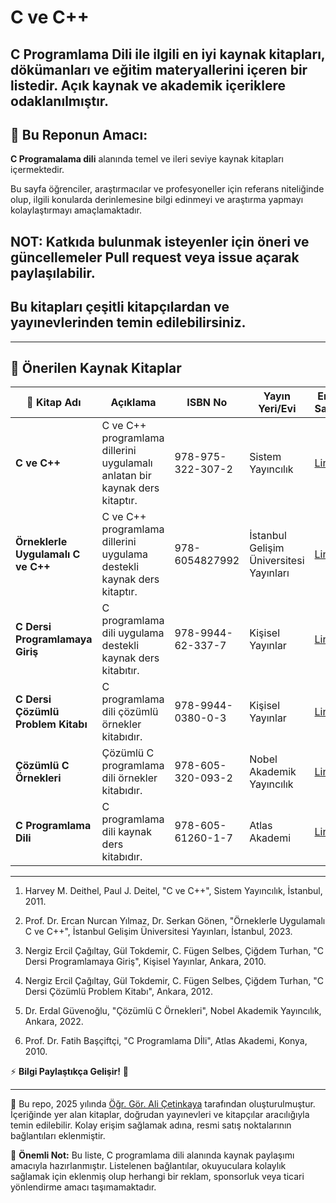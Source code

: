 # C ve C++ 

## C Programlama Dili ile ilgili en iyi kaynak kitapları, dökümanları ve eğitim materyallerini içeren bir listedir. Açık kaynak ve akademik içeriklere odaklanılmıştır.

## 📌 **Bu Reponun Amacı:**

**C Programalama dili** alanında temel ve ileri seviye kaynak kitapları içermektedir.

Bu sayfa öğrenciler, araştırmacılar ve profesyoneller için referans niteliğinde olup, ilgili konularda derinlemesine bilgi edinmeyi ve araştırma yapmayı kolaylaştırmayı amaçlamaktadır.

## NOT: Katkıda bulunmak isteyenler için öneri ve güncellemeler **Pull request** veya **issue açarak** paylaşılabilir.

## Bu kitapları çeşitli kitapçılardan ve yayınevlerinden temin edilebilirsiniz.

---

## 📖 Önerilen Kaynak Kitaplar

| 📘 Kitap Adı | Açıklama | ISBN No | Yayın Yeri/Evi | Erişim Sayfası | Referans No |
|--------------|---------|------|-----------|------|-|
| **C ve C++** | C ve C++ programlama dillerini uygulamalı anlatan bir kaynak ders kitaptır. | 978-975-322-307-2 | Sistem Yayıncılık | [ Link ](https://www.amazon.com.tr/C-ve-Harvey-Deitel/dp/9753223072) | 1 |
| **Örneklerle Uygulamalı C ve C++** | C ve C++ programlama dillerini uygulama destekli kaynak ders kitaptır. | 978-6054827992 | İstanbul Gelişim Üniversitesi Yayınları | [ Link ](https://www.amazon.com.tr/%C3%96rneklerle-Uygulamal%C4%B1-C-ve/dp/6054827995) | 2 |
| **C Dersi Programlamaya Giriş** | C programlama dili uygulama destekli kaynak ders kitabıtır. | 978-9944-62-337-7 | Kişisel Yayınlar | [ Link ](https://www.amazon.com.tr/Programlamaya-Tokdemir-Selbes-Turhan-%C3%87a%C4%9F%C4%B1ltay/dp/9944623377) | 3 |
| **C Dersi Çözümlü Problem Kitabı** | C programlama dili çözümlü örnekler kitabıdır. | 978-9944-0380-0-3 | Kişisel Yayınlar | [ Link ](https://www.amazon.com.tr/C-Dersi-%C3%87%C3%B6z%C3%BCml%C3%BC-Problem-Kitab%C4%B1/dp/1111141401) | 4 |
| **Çözümlü C Örnekleri** | Çözümlü C programlama dili örnekler kitabıdır. | 978-605-320-093-2 | Nobel Akademik Yayıncılık | [ Link ](https://www.nobelyayin.com/kitap_4430.html) | 5 |
| **C Programlama Dili** | C programlama dili kaynak ders kitabıdır. | 978-605-61260-1-7 | Atlas Akademi | [ Link ](https://www.nobelyayin.com/c-c-programlama-dili-ile-uygulama-gelistirme-14282.html) | 6 |


---

1. Harvey M. Deithel, Paul J. Deitel,  "C ve C++", Sistem Yayıncılık, İstanbul, 2011.

2. Prof. Dr. Ercan Nurcan Yılmaz, Dr. Serkan Gönen, "Örneklerle Uygulamalı C ve C++", İstanbul Gelişim Üniversitesi Yayınları, İstanbul, 2023.

3. Nergiz Ercil Çağıltay, Gül Tokdemir, C. Fügen Selbes, Çiğdem Turhan, "C Dersi Programlamaya Giriş", Kişisel Yayınlar, Ankara, 2010.

4. Nergiz Ercil Çağıltay, Gül Tokdemir, C. Fügen Selbes, Çiğdem Turhan, "C Dersi Çözümlü Problem Kitabı", Ankara, 2012.

5. Dr. Erdal Güvenoğlu, "Çözümlü C Örnekleri", Nobel Akademik Yayıncılık, Ankara, 2022.

6. Prof. Dr. Fatih Başçiftçi, "C Programlama Dİli", Atlas Akademi, Konya, 2010.

⚡ **Bilgi Paylaştıkça Gelişir!** 🚀 

---

📌 Bu repo, 2025 yılında [Öğr. Gör. Ali Çetinkaya](https://github.com/acetinkaya) tarafından oluşturulmuştur. İçeriğinde yer alan kitaplar, doğrudan yayınevleri ve kitapçılar aracılığıyla temin edilebilir. Kolay erişim sağlamak adına, resmi satış noktalarının bağlantıları eklenmiştir.

📢 **Önemli Not:** Bu liste, C programlama dili alanında kaynak paylaşımı amacıyla hazırlanmıştır. Listelenen bağlantılar, okuyuculara kolaylık sağlamak için eklenmiş olup herhangi bir reklam, sponsorluk veya ticari yönlendirme amacı taşımamaktadır.
